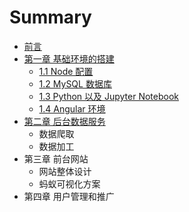 # Summary

* [前言](README.md)
* [第一章 基础环境的搭建](Chapter1/README.md)
    * [1.1 Node 配置](Chapter1/install_nodejs.md)
    * [1.2 MySQL 数据库](Chapter1/insatll_mysql.md)
    * [1.3 Python 以及 Jupyter Notebook](Chapter1/python_and_jupyter.md)
    * [1.4 Angular 环境](Chapter1/install_angular.md)
* [第二章 后台数据服务](Chapter2/README.md)
    * 数据爬取
    * 数据加工
* 第三章 前台网站
    * 网站整体设计
    * 蚂蚁可视化方案
* 第四章 用户管理和推广

